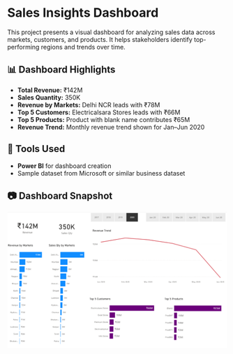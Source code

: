 # Sales Insights Dashboard

This project presents a visual dashboard for analyzing sales data across markets, customers, and products. It helps stakeholders identify top-performing regions and trends over time.

## 📊 Dashboard Highlights
- **Total Revenue:** ₹142M
- **Sales Quantity:** 350K
- **Revenue by Markets:** Delhi NCR leads with ₹78M
- **Top 5 Customers:** Electricalsara Stores leads with ₹66M
- **Top 5 Products:** Product with blank name contributes ₹65M
- **Revenue Trend:** Monthly revenue trend shown for Jan–Jun 2020

## 📌 Tools Used
- **Power BI** for dashboard creation
- Sample dataset from Microsoft or similar business dataset

## 📷 Dashboard Snapshot
![Sales Dashboard](Sales%20Insights%20Dashboard.png)


